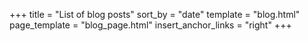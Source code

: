 +++
title = "List of blog posts"
sort_by = "date"
template = "blog.html"
page_template = "blog_page.html"
insert_anchor_links = "right"
+++

